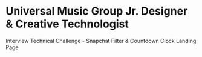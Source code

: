 # Universal Music Group Jr. Designer & Creative Technologist
Interview Technical Challenge - Snapchat Filter & Countdown Clock Landing Page

